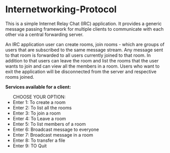 # Internetworking-Protocol
This is a simple Internet Relay Chat (IRC) application.
It provides a generic message passing framework for multiple clients to communicate with each other via a central forwarding server.

An IRC application user can create rooms, join rooms - which are groups of users that are subscribed to the same message stream. Any message sent to that room is forwarded to all users currently joined to that room. In addition to that users can leave the room and list the rooms that the user wants to join and can view all the members in a room. Users who want to exit the application will be disconnected from the server and respective rooms joined.

<b>Services available for a client:</b>
<ul>CHOOSE YOUR OPTION:
<li />Enter 1: To create a room
<li />Enter 2: To list all the rooms
<li />Enter 3: To join a room
<li />Enter 4: To Leave a room
<li />Enter 5: To list members of a room
<li />Enter 6: Broadcast message to everyone
<li />Enter 7: Broadcast message in a room
<li />Enter 8: To transfer a file
<li />Enter 9: TO Quit
</ul>
